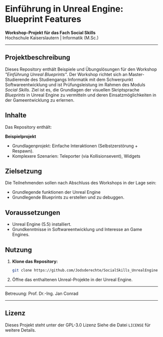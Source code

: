 # Einführung in Unreal Engine: Blueprint Features  
**Workshop-Projekt für das Fach Social Skills**  
Hochschule Kaiserslautern | Informatik (M.Sc.)  

---

## Projektbeschreibung  
Dieses Repository enthält Beispiele und Übungslösungen für den Workshop *"Einführung Unreal Blueprints"*. Der Workshop richtet sich an Master-Studierende des Studiengangs Informatik mit dem Schwerpunkt Softwareentwicklung und ist Prüfungsleistung im Rahmen des Moduls *Social Skills*. Ziel ist es, die Grundlagen der visuellen Skriptsprache *Blueprints* in Unreal Engine zu vermitteln und deren Einsatzmöglichkeiten in der Gameentwicklung zu erlernen.  

## Inhalte  
Das Repository enthält:  

**Beispielprojekt**  
   - Grundlagenprojekt: Einfache Interaktionen (Selbstzerstörung + Respawn).  
   - Komplexere Szenarien: Teleporter (via Kollisionsevent), Widgets  
 

## Zielsetzung  
Die Teilnehmenden sollen nach Abschluss des Workshops in der Lage sein:  
- Grundlegende funktionen der Unreal Engine
- Grundlegende Blueprints zu erstellen und zu debuggen.
## Voraussetzungen  
- Unreal Engine (5.5) installiert.  
- Grundkenntnisse in Softwareentwicklung und Interesse an Game Engines.   

## Nutzung  
1. **Klone das Repository:**  
   ```bash  
   git clone https://github.com/Jodsderechte/SocialSkills_UnrealEngine.git  
   ```  
2. Öffne das enthaltenen Unreal-Projekte in der Unreal Engine.  

---

Betreuung: Prof. Dr.-Ing. Jan Conrad

---  

## Lizenz  
Dieses Projekt steht unter der GPL-3.0 Lizenz Siehe die Datei `LICENSE` für weitere Details.  
